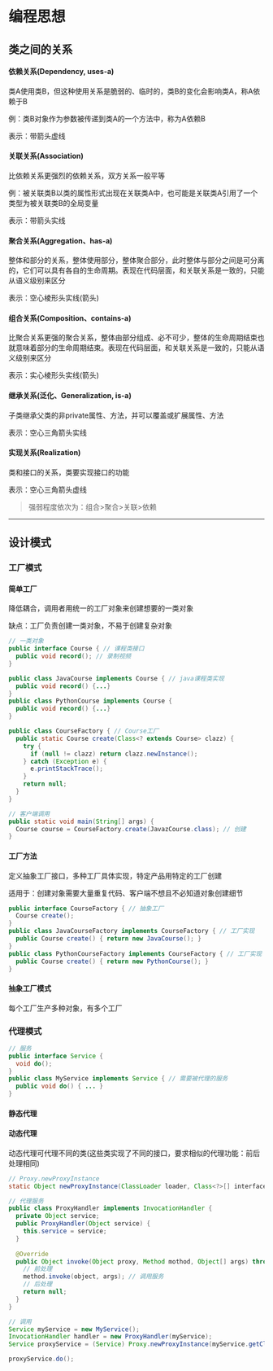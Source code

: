 # 编程思想

## 类之间的关系

#### 依赖关系(Dependency, uses-a)

类A使用类B，但这种使用关系是脆弱的、临时的，类B的变化会影响类A，称A依赖于B

例：类B对象作为参数被传递到类A的一个方法中，称为A依赖B

表示：带箭头虚线

#### 关联关系(Association)

比依赖关系更强烈的依赖关系，双方关系一般平等

例：被关联类B以类的属性形式出现在关联类A中，也可能是关联类A引用了一个类型为被关联类B的全局变量

表示：带箭头实线

#### 聚合关系(Aggregation、has-a)

整体和部分的关系，整体使用部分，整体聚合部分，此时整体与部分之间是可分离的，它们可以具有各自的生命周期。表现在代码层面，和关联关系是一致的，只能从语义级别来区分

表示：空心棱形头实线(箭头)

#### 组合关系(Composition、contains-a)

比聚合关系更强的聚合关系，整体由部分组成、必不可少，整体的生命周期结束也就意味着部分的生命周期结束。表现在代码层面，和关联关系是一致的，只能从语义级别来区分

表示：实心棱形头实线(箭头)

#### 继承关系(泛化、Generalization, is-a)

子类继承父类的非private属性、方法，并可以覆盖或扩展属性、方法

表示：空心三角箭头实线

#### 实现关系(Realization)

类和接口的关系，类要实现接口的功能

表示：空心三角箭头虚线

> 强弱程度依次为：组合>聚合>关联>依赖

---

## 设计模式

### 工厂模式

#### 简单工厂

降低耦合，调用者用统一的工厂对象来创建想要的一类对象

缺点：工厂负责创建一类对象，不易于创建复杂对象

```java
// 一类对象
public interface Course { // 课程类接口
  public void record(); // 录制视频
}

public class JavaCourse implements Course { // java课程类实现
  public void record() {...}
}
public class PythonCourse implements Course {
  public void record() {...}
}
```

```java
public class CourseFactory { // Course工厂
  public static Course create(Class<? extends Course> clazz) {
    try {
      if (null != clazz) return clazz.newInstance();
    } catch (Exception e) {
      e.printStackTrace();
    }
    return null;
  }
}
```

```java
// 客户端调用
public static void main(String[] args) {
  Course course = CourseFactory.create(JavazCourse.class); // 创建
}
```

#### 工厂方法

定义抽象工厂接口，多种工厂具体实现，特定产品用特定的工厂创建

适用于：创建对象需要大量重复代码、客户端不想且不必知道对象创建细节

```java
public interface CourseFactory { // 抽象工厂
  Course create();
}
public class JavaCourseFactory implements CourseFactory { // 工厂实现
  public Course create() { return new JavaCourse(); }
}
public class PythonCourseFactory implements CourseFactory { // 工厂实现
  public Course create() { return new PythonCourse(); }
}
```

#### 抽象工厂模式

每个工厂生产多种对象，有多个工厂



### 代理模式

```java
// 服务
public interface Service {
  void do();
}
public class MyService implements Service { // 需要被代理的服务
  public void do() { ... }
}
```



#### 静态代理

#### 动态代理

动态代理可代理不同的类(这些类实现了不同的接口，要求相似的代理功能：前后处理相同)

```java
// Proxy.newProxyInstance
static Object newProxyInstance(ClassLoader loader, Class<?>[] interfaces, InvocationHandler h)
```



```java
// 代理服务
public class ProxyHandler implements InvocationHandler {
  private Object service;
  public ProxyHandler(Object service) {
    this.service = service;
  }
  
  @Override
  public Object invoke(Object proxy, Method mothod, Object[] args) throws Throwable {
    // 前处理
    method.invoke(object, args); // 调用服务
    // 后处理
    return null;
  }
}
```

```java
// 调用
Service myService = new MyService();
InvocationHandler handler = new ProxyHandler(myService);
Service proxyService = (Service) Proxy.newProxyInstance(myService.getClass().getClassLoader(), myService.getClass().getInterfaces(), handler);

proxyService.do();
```

